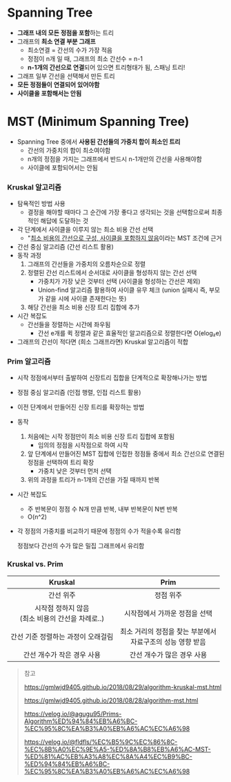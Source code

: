 # Spanning Tree

- **그래프 내의 모든 정점을 포함**하는 트리
- 그래프의 **최소 연결 부분 그래프**
  - 최소연결 = 간선의 수가 가장 적음
  - 정점이 n개 일 때, 그래프의 최소 간선수 = n-1
  - **n-1개의 간선으로 연결**되어 있으면 트리형태가 됨, 스패닝 트리!
- 그래프 일부 간선을 선택해서 만든 트리
- **모든 정점들이 연결되어 있어야함**
- **사이클을 포함해서는 안됨**





# MST (Minimum Spanning Tree)

- Spanning Tree 중에서 **사용된 간선들의 가중치 합이 최소인 트리**
  - 간선의 가중치의 합이 최소여야함
  - n개의 정점을 가지는 그래프에서 반드시 n-1개만의 간선을 사용해야함
  - 사이클에 포함되어서는 안됨



### Kruskal 알고리즘

- 탐욕적인 방법 사용
  - 결정을 해야할 때마다 그 순간에 가장 좋다고 생각되는 것을 선택함으로써 최종적인 해답에 도달하는 것
- 각 단계에서 사이클을 이루지 않는 최소 비용 간선 선택
  - "<u>최소 비용의 간선으로 구성, 사이클을 포함하지 않음</u>이라는 MST 조건에 근거
- 간선 중심 알고리즘 (간선 리스트 활용)
- 동작 과정
  1. 그래프의 간선들을 가중치의 오름차순으로 정렬
  2. 정렬된 간선 리스트에서 순서대로 사이클을 형성하지 않는 간선 선택
     - 가중치가 가장 낮은 것부터 선택 (사이클을 형성하는 간선은 제외)
     - Union-find 알고리즘 활용하여 사이클 유무 체크 (union 실패시 즉, 부모가 같을 시에 사이클 존재한다는 뜻)
  3. 해당 간선을 최소 비용 신장 트리 집합에 추가
- 시간 복잡도
  - 간선들을 정렬하는 시간에 좌우됨
    - 간선 e개를 퀵 정렬과 같은 효율적인 알고리즘으로 정렬한다면 O(elog₂e)
- 그래프의 간선이 적다면 (희소 그래프라면) Kruskal 알고리즘이 적합



### Prim 알고리즘

- 시작 정점에서부터 출발하여 신장트리 집합을 단계적으로 확장해나가는 방법

- 정점 중심 알고리즘 (인접 행렬, 인접 리스트 활용)

- 이전 단계에서 만들어진 신장 트리를 확장하는 방법

- 동작

  1. 처음에는 시작 정점만이 최소 비용 신장 트리 집합에 포함됨
     - 임의의 정점을 시작점으로 하여 시작
  2. 앞 단계에서 만들어진 MST 집합에 인접한 정점들 중에서 최소 간선으로 연결된 정점을 선택하여 트리 확장
     - 가중치 낮은 것부터 먼저 선택
  3. 위의 과정을 트리가 n-1개의 간선을 가질 때까지 반복

- 시간 복잡도

  - 주 반복문이 정점 수 N개 만큼 반복, 내부 반복문이 N번 반복
  - O(n^2)

- 각 정점의 가중치를 비교하기 때문에 정점의 수가 적을수록 유리함

  정점보다 간선의 수가 많은 밀집 그래프에서 유리함



### Kruskal vs. Prim

|                        Kruskal                        |                             Prim                             |
| :---------------------------------------------------: | :----------------------------------------------------------: |
|                       간선 위주                       |                          정점 위주                           |
| 시작점 정하지 않음 <br/>(최소 비용의 간선을 차례로..) |                시작점에서 가까운 정점을 선택                 |
|          간선 기준 정렬하는 과정이 오래걸림           | 최소 거리의 정점을 찾는 부분에서 <br/>자료구조의 성능 영향 받음 |
|              간선 개수가 작은 경우 사용               |                  간선 개수가 많은 경우 사용                  |









> 참고
>
> https://gmlwjd9405.github.io/2018/08/29/algorithm-kruskal-mst.html
>
> https://gmlwjd9405.github.io/2018/08/28/algorithm-mst.html
>
> https://velog.io/@agugu95/Prims-Algorithm%ED%94%84%EB%A6%BC-%EC%95%8C%EA%B3%A0%EB%A6%AC%EC%A6%98
>
> https://velog.io/@fldfls/%EC%B5%9C%EC%86%8C-%EC%8B%A0%EC%9E%A5-%ED%8A%B8%EB%A6%AC-MST-%ED%81%AC%EB%A3%A8%EC%8A%A4%EC%B9%BC-%ED%94%84%EB%A6%BC-%EC%95%8C%EA%B3%A0%EB%A6%AC%EC%A6%98